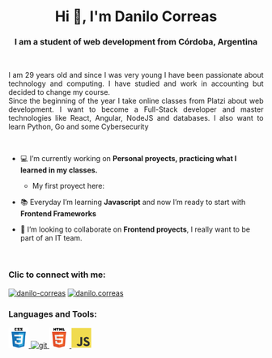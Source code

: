 <h1 align="center">Hi 👋, I'm Danilo Correas</h1>
<h3 align="center">I am a student of web development from Córdoba, Argentina</h3><br>

<p align="justify">I am 29 years old and since I was very young I have been passionate about technology and computing. I have studied and work in accounting but decided to change my course.<br>Since the beginning of the year I take online classes from Platzi about web development. I want to become a Full-Stack developer and master technologies like React, Angular, NodeJS and databases.
I also want to learn Python, Go and some Cybersecurity</p><br>

- :computer: I’m currently working on **Personal proyects, practicing what I learned in my classes.**
    - My first proyect here: 
    
- :books: Everyday I’m learning **Javascript** and now I’m ready to start with **Frontend Frameworks**

- :mag_right: I’m looking to collaborate on **Frontend proyects**, I really want to be part of an IT team. 

<br>

<h3 align="left">Clic to connect with me:</h3>
<p align="left">
<a href="https://linkedin.com/in/danilo-correas" target="blank"><img align="center" src="https://raw.githubusercontent.com/rahuldkjain/github-profile-readme-generator/master/src/images/icons/Social/linked-in-alt.svg" alt="danilo-correas" height="30" width="40" /></a>
<a href="https://instagram.com/danilo.correas" target="blank"><img align="center" src="https://raw.githubusercontent.com/rahuldkjain/github-profile-readme-generator/master/src/images/icons/Social/instagram.svg" alt="danilo.correas" height="30" width="40" /></a>
</p>

<h3 align="left">Languages and Tools:</h3>
<p align="left"> <a href="https://www.w3schools.com/css/" target="_blank" rel="noreferrer"> <img src="https://raw.githubusercontent.com/devicons/devicon/master/icons/css3/css3-original-wordmark.svg" alt="css3" width="40" height="40"/> </a> <a href="https://git-scm.com/" target="_blank" rel="noreferrer"> <img src="https://www.vectorlogo.zone/logos/git-scm/git-scm-icon.svg" alt="git" width="40" height="40"/> </a> <a href="https://www.w3.org/html/" target="_blank" rel="noreferrer"> <img src="https://raw.githubusercontent.com/devicons/devicon/master/icons/html5/html5-original-wordmark.svg" alt="html5" width="40" height="40"/> </a> <a href="https://developer.mozilla.org/en-US/docs/Web/JavaScript" target="_blank" rel="noreferrer"> <img src="https://raw.githubusercontent.com/devicons/devicon/master/icons/javascript/javascript-original.svg" alt="javascript" width="40" height="40"/> </a> </p>
